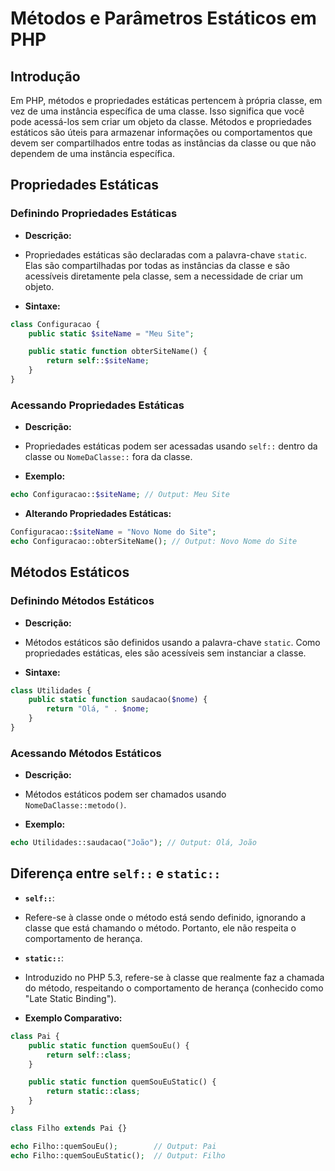 # Métodos e Parâmetros Estáticos em PHP

## Introdução

Em PHP, métodos e propriedades estáticas pertencem à própria classe, em vez de uma instância específica de uma classe. Isso significa que você pode acessá-los sem criar um objeto da classe. Métodos e propriedades estáticos são úteis para armazenar informações ou comportamentos que devem ser compartilhados entre todas as instâncias da classe ou que não dependem de uma instância específica.

## Propriedades Estáticas

### Definindo Propriedades Estáticas

- **Descrição:**
- Propriedades estáticas são declaradas com a palavra-chave `static`. Elas são compartilhadas por todas as instâncias da classe e são acessíveis diretamente pela classe, sem a necessidade de criar um objeto.

- **Sintaxe:**
```php
class Configuracao {
    public static $siteName = "Meu Site";

    public static function obterSiteName() {
        return self::$siteName;
    }
}
```

### Acessando Propriedades Estáticas

- **Descrição:**
- Propriedades estáticas podem ser acessadas usando `self::` dentro da classe ou `NomeDaClasse::` fora da classe.

- **Exemplo:**
```php
echo Configuracao::$siteName; // Output: Meu Site
```

- **Alterando Propriedades Estáticas:**
```php
Configuracao::$siteName = "Novo Nome do Site";
echo Configuracao::obterSiteName(); // Output: Novo Nome do Site
```

## Métodos Estáticos

### Definindo Métodos Estáticos

- **Descrição:**
- Métodos estáticos são definidos usando a palavra-chave `static`. Como propriedades estáticas, eles são acessíveis sem instanciar a classe.

- **Sintaxe:**
```php
class Utilidades {
    public static function saudacao($nome) {
        return "Olá, " . $nome;
    }
}
```

### Acessando Métodos Estáticos

- **Descrição:**
- Métodos estáticos podem ser chamados usando `NomeDaClasse::metodo()`.

- **Exemplo:**
```php
echo Utilidades::saudacao("João"); // Output: Olá, João
```

## Diferença entre `self::` e `static::`

- **`self::`**:
- Refere-se à classe onde o método está sendo definido, ignorando a classe que está chamando o método. Portanto, ele não respeita o comportamento de herança.

- **`static::`**:
- Introduzido no PHP 5.3, refere-se à classe que realmente faz a chamada do método, respeitando o comportamento de herança (conhecido como "Late Static Binding").

- **Exemplo Comparativo:**
```php
class Pai {
    public static function quemSouEu() {
        return self::class;
    }

    public static function quemSouEuStatic() {
        return static::class;
    }
}

class Filho extends Pai {}

echo Filho::quemSouEu();        // Output: Pai
echo Filho::quemSouEuStatic();  // Output: Filho
```
